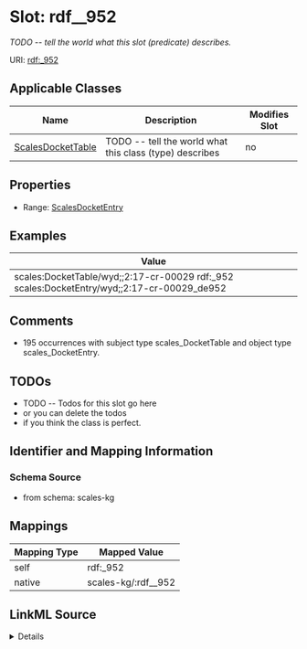 

# Slot: rdf__952


_TODO -- tell the world what this slot (predicate) describes._





URI: [rdf:_952](http://www.w3.org/1999/02/22-rdf-syntax-ns#_952)



<!-- no inheritance hierarchy -->





## Applicable Classes

| Name | Description | Modifies Slot |
| --- | --- | --- |
| [ScalesDocketTable](../classes/ScalesDocketTable.md) | TODO -- tell the world what this class (type) describes |  no  |







## Properties

* Range: [ScalesDocketEntry](../classes/ScalesDocketEntry.md)






## Examples

| Value |
| --- |
| scales:DocketTable/wyd;;2:17-cr-00029 rdf:_952 scales:DocketEntry/wyd;;2:17-cr-00029_de952 |

## Comments

* 195 occurrences with subject type scales_DocketTable and object type scales_DocketEntry.

## TODOs

* TODO -- Todos for this slot go here
* or you can delete the todos
* if you think the class is perfect.

## Identifier and Mapping Information







### Schema Source


* from schema: scales-kg




## Mappings

| Mapping Type | Mapped Value |
| ---  | ---  |
| self | rdf:_952 |
| native | scales-kg/:rdf__952 |




## LinkML Source

<details>
```yaml
name: rdf__952
description: TODO -- tell the world what this slot (predicate) describes.
todos:
- TODO -- Todos for this slot go here
- or you can delete the todos
- if you think the class is perfect.
comments:
- 195 occurrences with subject type scales_DocketTable and object type scales_DocketEntry.
examples:
- value: scales:DocketTable/wyd;;2:17-cr-00029 rdf:_952 scales:DocketEntry/wyd;;2:17-cr-00029_de952
from_schema: scales-kg
rank: 1000
slot_uri: rdf:_952
alias: rdf__952
domain_of:
- scales_DocketTable
range: scales_DocketEntry

```
</details>